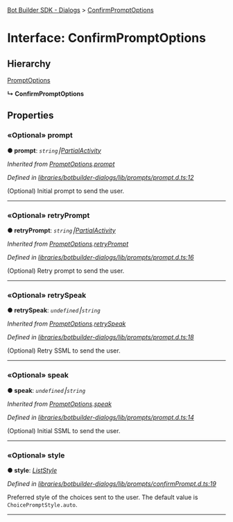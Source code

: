 [Bot Builder SDK - Dialogs](../README.md) > [ConfirmPromptOptions](../interfaces/botbuilder_dialogs.confirmpromptoptions.md)



# Interface: ConfirmPromptOptions

## Hierarchy


 [PromptOptions](botbuilder_dialogs.promptoptions.md)

**↳ ConfirmPromptOptions**








## Properties
<a id="prompt"></a>

### «Optional» prompt

**●  prompt**:  *`string`⎮[Partial]()[Activity]()* 

*Inherited from [PromptOptions](botbuilder_dialogs.promptoptions.md).[prompt](botbuilder_dialogs.promptoptions.md#prompt)*

*Defined in [libraries/botbuilder-dialogs/lib/prompts/prompt.d.ts:12](https://github.com/Microsoft/botbuilder-js/blob/59b50cb/libraries/botbuilder-dialogs/lib/prompts/prompt.d.ts#L12)*



(Optional) Initial prompt to send the user.




___

<a id="retryprompt"></a>

### «Optional» retryPrompt

**●  retryPrompt**:  *`string`⎮[Partial]()[Activity]()* 

*Inherited from [PromptOptions](botbuilder_dialogs.promptoptions.md).[retryPrompt](botbuilder_dialogs.promptoptions.md#retryprompt)*

*Defined in [libraries/botbuilder-dialogs/lib/prompts/prompt.d.ts:16](https://github.com/Microsoft/botbuilder-js/blob/59b50cb/libraries/botbuilder-dialogs/lib/prompts/prompt.d.ts#L16)*



(Optional) Retry prompt to send the user.




___

<a id="retryspeak"></a>

### «Optional» retrySpeak

**●  retrySpeak**:  *`undefined`⎮`string`* 

*Inherited from [PromptOptions](botbuilder_dialogs.promptoptions.md).[retrySpeak](botbuilder_dialogs.promptoptions.md#retryspeak)*

*Defined in [libraries/botbuilder-dialogs/lib/prompts/prompt.d.ts:18](https://github.com/Microsoft/botbuilder-js/blob/59b50cb/libraries/botbuilder-dialogs/lib/prompts/prompt.d.ts#L18)*



(Optional) Retry SSML to send the user.




___

<a id="speak"></a>

### «Optional» speak

**●  speak**:  *`undefined`⎮`string`* 

*Inherited from [PromptOptions](botbuilder_dialogs.promptoptions.md).[speak](botbuilder_dialogs.promptoptions.md#speak)*

*Defined in [libraries/botbuilder-dialogs/lib/prompts/prompt.d.ts:14](https://github.com/Microsoft/botbuilder-js/blob/59b50cb/libraries/botbuilder-dialogs/lib/prompts/prompt.d.ts#L14)*



(Optional) Initial SSML to send the user.




___

<a id="style"></a>

### «Optional» style

**●  style**:  *[ListStyle](../enums/botbuilder_dialogs.liststyle.md)* 

*Defined in [libraries/botbuilder-dialogs/lib/prompts/confirmPrompt.d.ts:19](https://github.com/Microsoft/botbuilder-js/blob/59b50cb/libraries/botbuilder-dialogs/lib/prompts/confirmPrompt.d.ts#L19)*



Preferred style of the choices sent to the user. The default value is `ChoicePromptStyle.auto`.




___


